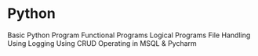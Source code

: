 # Python
Basic Python Program
Functional Programs
Logical Programs
File Handling
Using Logging
Using CRUD Operating in MSQL & Pycharm
